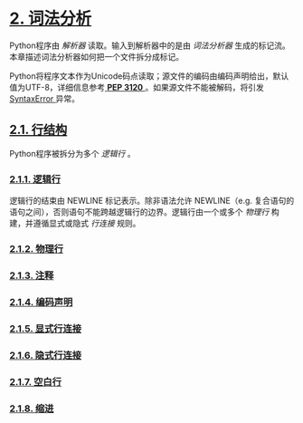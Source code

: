 # [2. 词法分析](https://docs.python.org/3/reference/lexical_analysis.html)

Python程序由 *解析器* 读取。输入到解析器中的是由 *词法分析器* 生成的标记流。本章描述词法分析器如何把一个文件拆分成标记。

Python将程序文本作为Unicode码点读取；源文件的编码由编码声明给出，默认值为UTF-8，详细信息参考[ **PEP 3120** ](https://www.python.org/dev/peps/pep-3120/)。如果源文件不能被解码，将引发[ SyntaxError ](https://docs.python.org/3/library/exceptions.html#SyntaxError)异常。

## [2.1. 行结构](https://docs.python.org/3/reference/lexical_analysis.html#line-structure)

Python程序被拆分为多个 *逻辑行* 。

### [2.1.1. 逻辑行](https://docs.python.org/3/reference/lexical_analysis.html#logical-lines)

逻辑行的结束由 NEWLINE 标记表示。除非语法允许 NEWLINE（e.g. 复合语句的语句之间），否则语句不能跨越逻辑行的边界。逻辑行由一个或多个 *物理行* 构建，并遵循显式或隐式 *行连接* 规则。

### [2.1.2. 物理行](https://docs.python.org/3/reference/lexical_analysis.html#physical-lines)

### [2.1.3. 注释](https://docs.python.org/3/reference/lexical_analysis.html#comments)

### [2.1.4. 编码声明](https://docs.python.org/3/reference/lexical_analysis.html#encoding-declarations)

### [2.1.5. 显式行连接](https://docs.python.org/3/reference/lexical_analysis.html#explicit-line-joining)

### [2.1.6. 隐式行连接](https://docs.python.org/3/reference/lexical_analysis.html#implicit-line-joining)

### [2.1.7. 空白行](https://docs.python.org/3/reference/lexical_analysis.html#blank-lines)

### [2.1.8. 缩进](https://docs.python.org/3/reference/lexical_analysis.html#indentation)
